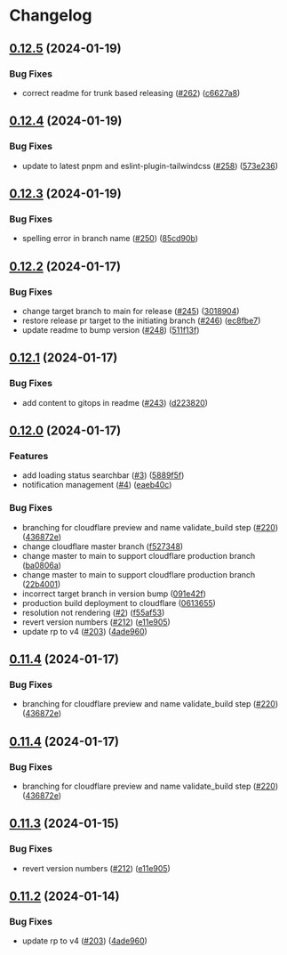 # Changelog

## [0.12.5](https://github.com/nader-eloshaiker/screen-geometry-app/compare/v0.12.4...v0.12.5) (2024-01-19)


### Bug Fixes

* correct readme for trunk based releasing ([#262](https://github.com/nader-eloshaiker/screen-geometry-app/issues/262)) ([c6627a8](https://github.com/nader-eloshaiker/screen-geometry-app/commit/c6627a8ab235507e565cc104de9fad16331d9408))

## [0.12.4](https://github.com/nader-eloshaiker/screen-geometry-app/compare/v0.12.3...v0.12.4) (2024-01-19)


### Bug Fixes

* update to latest pnpm and eslint-plugin-tailwindcss ([#258](https://github.com/nader-eloshaiker/screen-geometry-app/issues/258)) ([573e236](https://github.com/nader-eloshaiker/screen-geometry-app/commit/573e236c603e20409b89634c6548557656f7eebf))

## [0.12.3](https://github.com/nader-eloshaiker/screen-geometry-app/compare/v0.12.2...v0.12.3) (2024-01-19)


### Bug Fixes

* spelling error in branch name ([#250](https://github.com/nader-eloshaiker/screen-geometry-app/issues/250)) ([85cd90b](https://github.com/nader-eloshaiker/screen-geometry-app/commit/85cd90bb4cf2255a3ac06ff25bd3207aa4e2c84d))

## [0.12.2](https://github.com/nader-eloshaiker/screen-geometry-app/compare/v0.12.1...v0.12.2) (2024-01-17)


### Bug Fixes

* change target branch to main for release ([#245](https://github.com/nader-eloshaiker/screen-geometry-app/issues/245)) ([3018904](https://github.com/nader-eloshaiker/screen-geometry-app/commit/3018904c6cfefbce5329af1ccb97ca8f0a45e003))
* restore release pr target to the initiating branch ([#246](https://github.com/nader-eloshaiker/screen-geometry-app/issues/246)) ([ec8fbe7](https://github.com/nader-eloshaiker/screen-geometry-app/commit/ec8fbe77ac1946be244f29cd828553cbc73f5a97))
* update readme to bump version ([#248](https://github.com/nader-eloshaiker/screen-geometry-app/issues/248)) ([511f13f](https://github.com/nader-eloshaiker/screen-geometry-app/commit/511f13f5a055c6c0b70cb8e38ded176ed0d25342))

## [0.12.1](https://github.com/nader-eloshaiker/screen-geometry-app/compare/v0.12.0...v0.12.1) (2024-01-17)


### Bug Fixes

* add content to gitops in readme ([#243](https://github.com/nader-eloshaiker/screen-geometry-app/issues/243)) ([d223820](https://github.com/nader-eloshaiker/screen-geometry-app/commit/d223820f3397dcf36196d36c6ef5eb525cc493ed))

## [0.12.0](https://github.com/nader-eloshaiker/screen-geometry-app/compare/v0.11.4...v0.12.0) (2024-01-17)


### Features

* add loading status searchbar ([#3](https://github.com/nader-eloshaiker/screen-geometry-app/issues/3)) ([5889f5f](https://github.com/nader-eloshaiker/screen-geometry-app/commit/5889f5f1cf867d22eba907ff2d11c450af7cc59c))
* notification management ([#4](https://github.com/nader-eloshaiker/screen-geometry-app/issues/4)) ([eaeb40c](https://github.com/nader-eloshaiker/screen-geometry-app/commit/eaeb40c11570d6a24152caeac28601bb3214b098))


### Bug Fixes

* branching for cloudflare preview and name validate_build step ([#220](https://github.com/nader-eloshaiker/screen-geometry-app/issues/220)) ([436872e](https://github.com/nader-eloshaiker/screen-geometry-app/commit/436872eefd6384f5e488ef3dfc62d2f906242850))
* change cloudflare master branch ([f527348](https://github.com/nader-eloshaiker/screen-geometry-app/commit/f527348f38949701e8ffbeef5bb2579fd83223ec))
* change master to main to support cloudflare production branch ([ba0806a](https://github.com/nader-eloshaiker/screen-geometry-app/commit/ba0806af43794808a7c4dbbad7f6067f92be9ae6))
* change master to main to support cloudflare production branch ([22b4001](https://github.com/nader-eloshaiker/screen-geometry-app/commit/22b40012f1ff82f9ecb1757cca08a6ce7ecbbd1d))
* incorrect target branch in version bump ([091e42f](https://github.com/nader-eloshaiker/screen-geometry-app/commit/091e42fa01f9a1514fe5ad50ed14ef60c23ad1ac))
* production build deployment to cloudflare ([0613655](https://github.com/nader-eloshaiker/screen-geometry-app/commit/06136554a32797e45d2f32b16dcef768835ae46c))
* resolution not rendering ([#2](https://github.com/nader-eloshaiker/screen-geometry-app/issues/2)) ([f55af53](https://github.com/nader-eloshaiker/screen-geometry-app/commit/f55af53f7397f5f619afca012ae88d445ec2ffb5))
* revert version numbers ([#212](https://github.com/nader-eloshaiker/screen-geometry-app/issues/212)) ([e11e905](https://github.com/nader-eloshaiker/screen-geometry-app/commit/e11e9054be26eba40831f624e39f1bcf1fa6e30d))
* update rp to v4 ([#203](https://github.com/nader-eloshaiker/screen-geometry-app/issues/203)) ([4ade960](https://github.com/nader-eloshaiker/screen-geometry-app/commit/4ade960bde0dc9a383e6d316693d13b77424c64d))

## [0.11.4](https://github.com/nader-eloshaiker/screen-geometry-app/compare/v0.11.3...v0.11.4) (2024-01-17)


### Bug Fixes

* branching for cloudflare preview and name validate_build step ([#220](https://github.com/nader-eloshaiker/screen-geometry-app/issues/220)) ([436872e](https://github.com/nader-eloshaiker/screen-geometry-app/commit/436872eefd6384f5e488ef3dfc62d2f906242850))

## [0.11.4](https://github.com/nader-eloshaiker/screen-geometry-app/compare/v0.11.3...v0.11.4) (2024-01-17)

### Bug Fixes

- branching for cloudflare preview and name validate_build step ([#220](https://github.com/nader-eloshaiker/screen-geometry-app/issues/220)) ([436872e](https://github.com/nader-eloshaiker/screen-geometry-app/commit/436872eefd6384f5e488ef3dfc62d2f906242850))

## [0.11.3](https://github.com/nader-eloshaiker/screen-geometry-app/compare/v0.11.2...v0.11.3) (2024-01-15)

### Bug Fixes

- revert version numbers ([#212](https://github.com/nader-eloshaiker/screen-geometry-app/issues/212)) ([e11e905](https://github.com/nader-eloshaiker/screen-geometry-app/commit/e11e9054be26eba40831f624e39f1bcf1fa6e30d))

## [0.11.2](https://github.com/nader-eloshaiker/screen-geometry-app/compare/v0.11.1...v0.11.2) (2024-01-14)

### Bug Fixes

- update rp to v4 ([#203](https://github.com/nader-eloshaiker/screen-geometry-app/issues/203)) ([4ade960](https://github.com/nader-eloshaiker/screen-geometry-app/commit/4ade960bde0dc9a383e6d316693d13b77424c64d))
